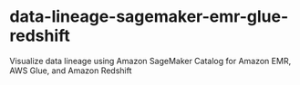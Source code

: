# data-lineage-sagemaker-emr-glue-redshift
Visualize data lineage using Amazon SageMaker Catalog for Amazon EMR, AWS Glue, and Amazon Redshift
